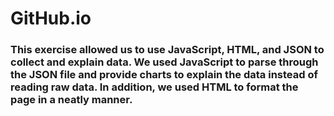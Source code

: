# GitHub.io

### This exercise allowed us to use JavaScript, HTML, and JSON to collect and explain data. We used JavaScript to parse through the JSON file and provide charts to explain the data instead of reading raw data. In addition, we used HTML to format the page in a neatly manner.

